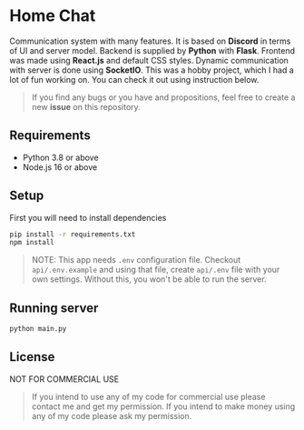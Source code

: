 # Home Chat
Communication system with many features. It is based on **Discord** in terms of UI and server model. Backend is supplied by **Python** with **Flask**. Frontend was made using **React.js** and default CSS styles. Dynamic communication with server is done using **SocketIO**. This was a hobby project, which I had a lot of fun working on. You can check it out using instruction below.

> If you find any bugs or you have and propositions, feel free to create a new **issue** on this repository. 

## Requirements
- Python 3.8 or above
- Node.js 16 or above

## Setup
First you will need to install dependencies
```bash
pip install -r requirements.txt
npm install
```

> NOTE: This app needs `.env` configuration file. Checkout `api/.env.example` and using that file, create `api/.env` file with your own settings. Without this, you won't be able to run the server. 

## Running server
```bash
python main.py
```

## License
NOT FOR COMMERCIAL USE 

> If you intend to use any of my code for commercial use please contact me and get my permission. If you intend to make money using any of my code please ask my permission.